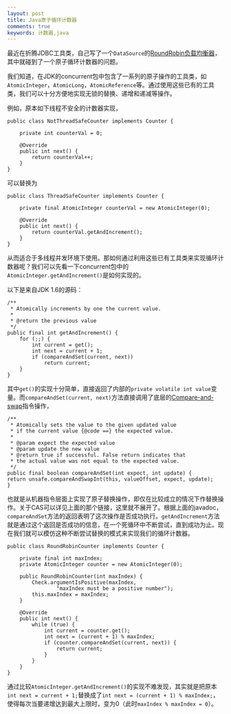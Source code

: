 ```yaml
---
layout: post
title: Java原子循环计数器
comments: true
keywords: 计数器,java
---
```


最近在折腾JDBC工具类，自己写了一个`DataSource`的[RoundRobin负载均衡器][1]，其中就碰到了一个原子循环计数器的问题。

我们知道，在JDK的concurrent包中包含了一系列的原子操作的工具类，如`AtomicInteger`，`AtomicLong`，`AtomicReference`等。通过使用这些已有的工具类，我们可以十分方便地实现无锁的替换、递增和递减等操作。

例如，原本如下线程不安全的计数器实现，

    public class NotThreadSafeCounter implements Counter {
    
        private int counterVal = 0;
    
        @Override
        public int next() {
            return counterVal++;
        }
    }
    

可以替换为

    public class ThreadSafeCounter implements Counter {
    
        private final AtomicInteger counterVal = new AtomicInteger(0);
    
        @Override
        public int next() {
            return counterVal.getAndIncrement();
        }
    }
    

从而适合于多线程并发环境下使用。那如何通过利用这些已有工具类来实现循环计数器呢？我们可以先看一下concurrent包中的`AtomicInteger.getAndIncrement()`是如何实现的。

以下是来自JDK 1.6的源码：

    /**
     * Atomically increments by one the current value.
     *
     * @return the previous value
     */
    public final int getAndIncrement() {
        for (;;) {
            int current = get();
            int next = current + 1;
            if (compareAndSet(current, next))
                return current;
        }
    }
    

其中`get()`的实现十分简单，直接返回了内部的`private volatile int value`变量。而`compareAndSet(current, next)`方法直接调用了底层的[Compare-and-swap][2]指令操作，

    /**
     * Atomically sets the value to the given updated value
     * if the current value {@code ==} the expected value.
     *
     * @param expect the expected value
     * @param update the new value
     * @return true if successful. False return indicates that
     * the actual value was not equal to the expected value.
     */
    public final boolean compareAndSet(int expect, int update) {
    return unsafe.compareAndSwapInt(this, valueOffset, expect, update);
    }
    

也就是从机器指令层面上实现了原子替换操作，即仅在比较成立的情况下作替换操作。关于CAS可以详见上面的那个链接，这里就不展开了。根据上面的javadoc，`compareAndSet`方法的返回表明了这次操作是否成功执行。`getAndIncrement`方法就是通过这个返回是否成功的信息，在一个死循环中不断尝试，直到成功为止。现在我们就可以模仿这种不断尝试替换的模式来实现我们的循环计数器。

    public class RoundRobinCounter implements Counter {
    
        private final int maxIndex;
        private AtomicInteger counter = new AtomicInteger(0);
    
        public RoundRobinCounter(int maxIndex) {
            Check.argumentIsPositive(maxIndex,
                    "maxIndex must be a positive number");
            this.maxIndex = maxIndex;
        }
    
        @Override
        public int next() {
            while (true) {
                int current = counter.get();
                int next = (current + 1) % maxIndex;
                if (counter.compareAndSet(current, next)) {
                    return current;
                }
            }
        }
    }
    

通过比较`AtomicInteger.getAndIncrement()`的实现不难发现，其实就是把原本`int next = current + 1;`替换成了`int next = (current + 1) % maxIndex;`，使得每次当要递增达到最大上限时，变为0（此时`maxIndex % maxIndex = 0`）。

 [1]: https://github.com/predatorray/jdbc-utils/blob/facab22dfa274aa702917f223768f6e6e9290497/src/main/java/me/predatorray/jdbc/datasource/RoundRobin.java
 [2]: http://en.wikipedia.org/wiki/Compare-and-swap
